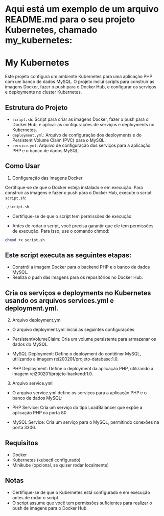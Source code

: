 # Aqui está um exemplo de um arquivo README.md para o seu projeto Kubernetes, chamado my_kubernetes:

# My Kubernetes

Este projeto configura um ambiente Kubernetes para uma aplicação PHP com um banco de dados MySQL. O projeto inclui scripts para construir as imagens Docker, fazer o push para o Docker Hub, e configurar os serviços e deployments no cluster Kubernetes.

## Estrutura do Projeto

- `script.sh`: Script para criar as imagens Docker, fazer o push para o Docker Hub, e aplicar as configurações de serviços e deployments no Kubernetes.
- `deployment.yml`: Arquivo de configuração dos deployments e do Persistent Volume Claim (PVC) para o MySQL.
- `service.yml`: Arquivo de configuração dos serviços para a aplicação PHP e o banco de dados MySQL.

## Como Usar

1. Configuração das Imagens Docker

Certifique-se de que o Docker esteja instalado e em execução. Para construir as imagens e fazer o push para o Docker Hub, execute o script `script.sh`:

```bash
./script.sh
```

- Certifique-se de que o script tem permissões de execução:

- Antes de rodar o script, você precisa garantir que ele tem permissões de execução. Para isso, use o comando chmod:

```bash
chmod +x script.sh
```

## Este script executa as seguintes etapas:

- Constrói a imagem Docker para o backend PHP e o banco de dados MySQL.
- Realiza o push das imagens para os repositórios no Docker Hub.

## Cria os serviços e deployments no Kubernetes usando os arquivos services.yml e deployment.yml.

2. Arquivo deployment.yml
- O arquivo deployment.yml inclui as seguintes configurações:

- PersistentVolumeClaim: Cria um volume persistente para armazenar os dados do MySQL.
- MySQL Deployment: Define o deployment do contêiner MySQL, utilizando a imagem rei200201/projeto-database:1.0.
- PHP Deployment: Define o deployment da aplicação PHP, utilizando a imagem rei200201/projeto-backend:1.0.

3. Arquivo service.yml
- O arquivo service.yml define os serviços para a aplicação PHP e o banco de dados MySQL:

- PHP Service: Cria um serviço do tipo LoadBalancer que expõe a aplicação PHP na porta 80.
- MySQL Service: Cria um serviço para o MySQL, permitindo conexões na porta 3306.

## Requisitos
- Docker
- Kubernetes (kubectl configurado)
- Minikube (opcional, se quiser rodar localmente)

## Notas
- Certifique-se de que o Kubernetes está configurado e em execução antes de rodar o script.
- O script assume que você tem permissões suficientes para realizar o push de imagens para o Docker Hub.